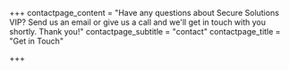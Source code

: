 +++
contactpage_content = "Have any questions about Secure Solutions VIP? Send us an email or give us a call and we'll get in touch with you shortly. Thank you!"
contactpage_subtitle = "contact"
contactpage_title = "Get in Touch"

+++

